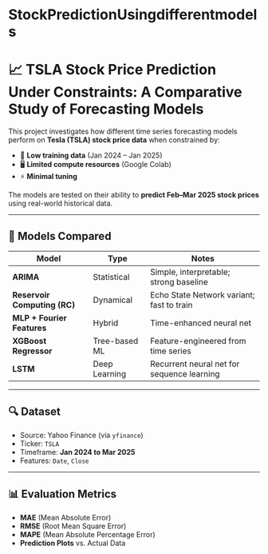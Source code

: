 # StockPredictionUsingdifferentmodels
# 📈 TSLA Stock Price Prediction Under Constraints: A Comparative Study of Forecasting Models

This project investigates how different time series forecasting models perform on **Tesla (TSLA) stock price data** when constrained by:

- 🧠 **Low training data** (Jan 2024 – Jan 2025)
- 🖥️ **Limited compute resources** (Google Colab)
- ⚡ **Minimal tuning**

The models are tested on their ability to **predict Feb–Mar 2025 stock prices** using real-world historical data.

---

## 🚀 Models Compared

| Model | Type | Notes |
|-------|------|-------|
| **ARIMA** | Statistical | Simple, interpretable; strong baseline |
| **Reservoir Computing (RC)** | Dynamical | Echo State Network variant; fast to train |
| **MLP + Fourier Features** | Hybrid | Time-enhanced neural net |
| **XGBoost Regressor** | Tree-based ML | Feature-engineered from time series |
| **LSTM** | Deep Learning | Recurrent neural net for sequence learning |

---

## 🔍 Dataset

- Source: Yahoo Finance (via `yfinance`)
- Ticker: `TSLA`
- Timeframe: **Jan 2024 to Mar 2025**
- Features: `Date`, `Close`

---

## 📊 Evaluation Metrics

- **MAE** (Mean Absolute Error)
- **RMSE** (Root Mean Square Error)
- **MAPE** (Mean Absolute Percentage Error)
- **Prediction Plots** vs. Actual Data




